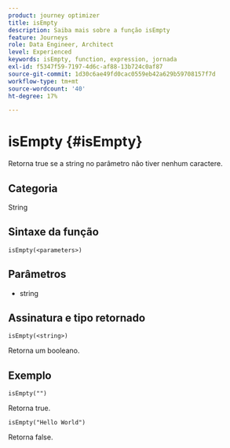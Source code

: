 ```yaml
---
product: journey optimizer
title: isEmpty
description: Saiba mais sobre a função isEmpty
feature: Journeys
role: Data Engineer, Architect
level: Experienced
keywords: isEmpty, function, expression, jornada
exl-id: f5347f59-7197-4d6c-af88-13b724c0af87
source-git-commit: 1d30c6ae49fd0cac0559eb42a629b59708157f7d
workflow-type: tm+mt
source-wordcount: '40'
ht-degree: 17%

---
```


# isEmpty {#isEmpty}

Retorna true se a string no parâmetro não tiver nenhum caractere.

## Categoria

String

## Sintaxe da função

`isEmpty(<parameters>)`

## Parâmetros

* string

## Assinatura e tipo retornado

`isEmpty(<string>)`

Retorna um booleano.

## Exemplo

`isEmpty("")`

Retorna true.

`isEmpty("Hello World")`

Retorna false.
